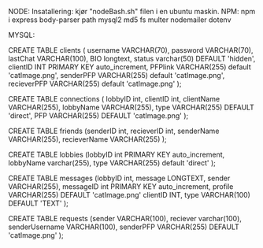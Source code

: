 NODE:
 Insatallering: 
  kjør "nodeBash.sh" filen i en ubuntu maskin.
 NPM:
  npm i express body-parser path mysql2 md5 fs multer nodemailer dotenv


MYSQL:

CREATE TABLE clients (
 username VARCHAR(70),
 password VARCHAR(70), 
 lastChat VARCHAR(100), 
 BIO longtext, 
 status varchar(50) DEFAULT 'hidden', 
 clientID INT PRIMARY KEY auto_increment, 
 PFPlink VARCHAR(255) default 'catImage.png', 
 senderPFP VARCHAR(255) default 'catImage.png', 
 recieverPFP VARCHAR(255) default 'catImage.png'
);

CREATE TABLE connections (
 lobbyID int,
 clientID int,
 clientName VARCHAR(255),
 lobbyName VARCHAR(255),
 type VARCHAR(255) DEFAULT 'direct',
 PFP VARCHAR(255) DEFAULT 'catImage.png'
);


CREATE TABLE friends (senderID int,
 recieverID int,
 senderName VARCHAR(255),
 recieverName VARCHAR(255)
 );

CREATE TABLE lobbies (lobbyID int PRIMARY KEY auto_increment,
 lobbyName varchar(255),
 type VARCHAR(255) default 'direct'
 );

CREATE TABLE messages (lobbyID int,
 message LONGTEXT,
 sender VARCHAR(255),
 messageID int PRIMARY KEY auto_increment,
 profile VARCHAR(255) DEFAULT 'catImage.png'
 clientID INT,
 type VARCHAR(100) DEFAULT 'TEXT'
 );

CREATE TABLE requests (sender VARCHAR(100),
 reciever varchar(100),
 senderUsername VARCHAR(100),
 senderPFP VARCHAR(255) DEFAULT 'catImage.png'
 );
